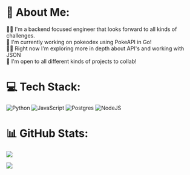 # 💫 About Me:
👨‍💻 I'm a backend focused engineer that looks forward to all kinds of challenges.<br>🚀 I'm currently working on pokeodex using PokeAPI in Go!<br>🙇‍♂️ Right now I'm exploring more in depth about API's and working with JSON<br>🤝 I'm open to all different kinds of projects to collab!


# 💻 Tech Stack:
![Python](https://img.shields.io/badge/python-3670A0?style=plastic&logo=python&logoColor=ffdd54) ![JavaScript](https://img.shields.io/badge/javascript-%23323330.svg?style=plastic&logo=javascript&logoColor=%23F7DF1E) ![Postgres](https://img.shields.io/badge/postgres-%23316192.svg?style=plastic&logo=postgresql&logoColor=white) ![NodeJS](https://img.shields.io/badge/node.js-6DA55F?style=plastic&logo=node.js&logoColor=white)
# 📊 GitHub Stats:
![](https://github-readme-stats.vercel.app/api?username=nmowens95&theme=dark&hide_border=false&include_all_commits=false&count_private=false)<br/>

![](https://github-readme-stats.vercel.app/api/top-langs/?username=nmowens95&theme=dark&hide_border=false&include_all_commits=false&count_private=false&layout=compact)

